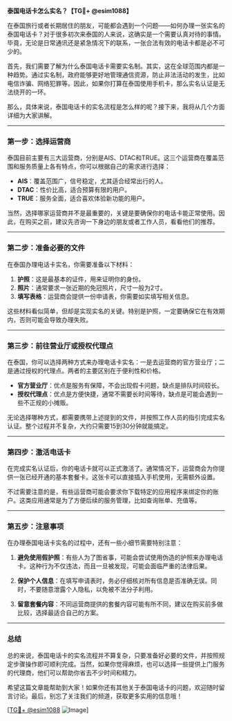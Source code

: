 **泰国电话卡怎么实名？【TG💪+ @esim1088】**

在泰国旅行或者长期居住的朋友，可能都会遇到一个问题——如何办理一张实名的泰国电话卡？对于很多初次来泰国的人来说，这确实是一个需要认真对待的事情。毕竟，无论是日常通讯还是紧急情况下的联系，一张合法有效的电话卡都是必不可少的。

首先，我们需要了解为什么泰国电话卡需要实名制。其实，这在全球范围内都是一种趋势。通过实名制，政府能够更好地管理通信资源，防止非法活动的发生，比如电信诈骗、网络犯罪等。因此，如果你打算在泰国使用手机卡，那么实名认证是无法绕开的一环。

那么，具体来说，泰国电话卡的实名流程是怎么样的呢？接下来，我将从几个方面详细为大家讲解。

---

### **第一步：选择运营商**

泰国目前主要有三大运营商，分别是AIS、DTAC和TRUE。这三个运营商在覆盖范围和服务质量上各有特点，你可以根据自己的需求进行选择：

- **AIS**：覆盖范围广，信号稳定，尤其适合经常出行的人。
- **DTAC**：性价比高，适合预算有限的用户。
- **TRUE**：服务全面，适合喜欢体验新功能的用户。

当然，选择哪家运营商并不是最重要的，关键是要确保你的电话卡能正常使用。因此，在购买之前，建议先咨询一下身边的朋友或者工作人员，看看他们的推荐。

---

### **第二步：准备必要的文件**

在泰国办理电话卡实名，你需要准备以下材料：

1. **护照**：这是最基本的证件，用来证明你的身份。
2. **照片**：通常要求一张近期的免冠照片，尺寸一般为2寸。
3. **填写表格**：运营商会提供一份申请表，你需要如实填写相关信息。

这些材料看似简单，但却是实现实名的关键。特别是护照，一定要确保它在有效期内，否则可能会导致办理失败。

---

### **第三步：前往营业厅或授权代理点**

在泰国，你可以选择两种方式来办理电话卡实名：一是去运营商的官方营业厅；二是通过授权的代理点。两者的主要区别在于便利性和价格。

- **官方营业厅**：优点是服务有保障，不会出现假卡问题，缺点是排队时间较长。
- **授权代理点**：优点是方便快捷，通常不需要长时间等待，缺点是可能会遇到一些不正规的小摊贩。

无论选择哪种方式，都需要携带上述提到的文件，并按照工作人员的指引完成实名认证。整个过程并不复杂，大约只需要15到30分钟就能搞定。

---

### **第四步：激活电话卡**

在完成实名认证后，你的电话卡就可以正式激活了。通常情况下，运营商会为你提供一张已经开通的基本套餐卡。这张卡可以直接插入手机使用，无需额外设置。

不过需要注意的是，有些运营商可能会要求你下载特定的应用程序来绑定你的账户。这类应用通常是为了方便后续的服务管理，比如查询账单、充值等。

---

### **第五步：注意事项**

在办理泰国电话卡实名的过程中，还有一些小细节需要特别注意：

1. **避免使用假护照**：有些人为了图省事，可能会尝试使用伪造的护照来办理电话卡。这种行为不仅违法，而且一旦被发现，可能会面临严重的法律后果。
   
2. **保护个人信息**：在填写申请表时，务必仔细核对所有信息是否准确无误。同时，不要随意泄露个人隐私，以免被不法分子利用。

3. **留意套餐内容**：不同运营商提供的套餐内容可能有所不同，建议在购买前多做比较，选择最适合自己的方案。

---

### **总结**

总的来说，泰国电话卡的实名流程并不算复杂，只要准备好必要的文件，并按照规定步骤操作即可顺利完成。当然，如果你觉得麻烦，也可以选择一些提供上门服务的代理商，他们可以帮助你省去不少时间和精力。

希望这篇文章能帮助到大家！如果你还有其他关于泰国电话卡的问题，欢迎随时留言讨论。最后，别忘了关注我们的频道，获取更多实用的信息哦！

[[TG💪+ @esim1088](https://t.me/s/esim1088) ![Image](https://i.postimg.cc/4NQfJmqS/Snipaste-2025-05-13-00-14-12.png)]